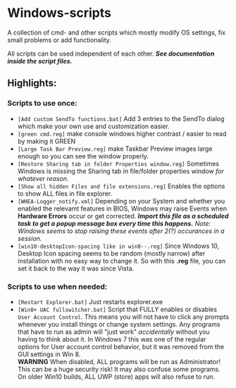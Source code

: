 # Windows-scripts
A collection of cmd- and other scripts which mostly modify OS settings, fix small problems or add functionality.

All scripts can be used independent of each other. ***See documentation inside the script files.***

## Highlights:
### Scripts to use once:
- `[Add custom SendTo functions.bat]` Add 3 entries to the SendTo dialog which make your own use and customization easier. 
- `[green cmd.reg]` make console windows higher contrast / easier to read by making it GREEN 
- `[Large Task Bar Preview.reg]` make Taskbar Preview images large enough so you can see the window properly. 
- `[Restore Sharing tab in folder Properties window.reg]` Sometimes Windows is missing the Sharing tab in file/folder properties window _for whatever reason_.
- `[Show all hidden Files and file extensions.reg]` Enables the options to show ALL files in file explorer.
- `[WHEA-Logger_notify.xml]` Depending on your System and whether you enabled the relevamt features in BIOS, Windows may raise Events when **Hardware Errors** occur or get corrected. ***Import this file as a scheduled task to get a popup message box every time this happens.*** _Note: Windows seems to stop raising these events after 2(?) occurances in a session._
- `[win10-desktopIcon-spacing like in win8--.reg]` Since Windows 10, Desktop Icon spacing seems to be random (mostly narrow) after installation with no easy way to change it. So with this **.reg** file, you can set it back to the way it was since Vista.

### Scripts to use when needed:
- `[Restart Explorer.bat]` Just restarts explorer.exe
- `[Win8+ UAC fullswitcher.bat]` Script that FULLY enables or disables `User Account Control`. This means you will not have to click any prompts whenever you install things or change system settings. Any programs that have to run as admin will "just work" _accidentally_ without you having to think about it. In Windows 7 this was one of the regular options for User account control behavior, but it was removed from the GUI settings in Win 8.  
**WARNING** When disabled, ALL programs will be run as Administrator! This can be a huge security risk! It may also confuse some programs. On older Win10 builds, ALL UWP (store) apps will also refuse to run. 